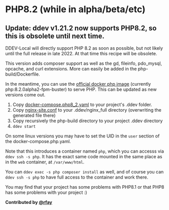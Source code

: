 # PHP8.2 (while in alpha/beta/etc)

## Update: ddev v1.21.2 now supports PHP8.2, so this is obsolete until next time.

DDEV-Local will directly support PHP 8.2 as soon as possible, but not likely until the full release in late 2022. At that time this recipe will be obsolete.

This version adds composer support as well as the gd, fileinfo, pdo_mysql, opcache, and curl extensions. More can easily be added in the php-build/Dockerfile.

In the meantime, you can use the [official docker php image](https://hub.docker.com/_/php) (currently php:8.2.0alpha2-fpm-buster) to serve PHP.  This can be updated as new versions come out.

1. Copy [docker-compose.php8_2.yaml](docker-compose.php8_2.yaml) to your project's .ddev folder.
2. Copy [nginx-site.conf](nginx-site.conf) to your .ddev/nginx_full directory (overwriting the generated file there)
3. Copy recursively the php-build directory to your project .ddev directory
4. `ddev start`

On some linux versions you may have to set the UID in the `user` section of the docker-compose.php.yaml.

Note that this introduces a container named `php`, which you can accesss via `ddev ssh -s php`. It has the exact same code mounted in the same place as in the `web` container, at `/var/www/html`.

You can `ddev exec -s php composer install` as well, and of course you can `ddev ssh -s php` to have full access to the container and work there.

You may find that your project has some problems with PHP8.1 or that PHP8 has some problems with your project :)

**Contributed by [@rfay](https://github.com/rfay)**
